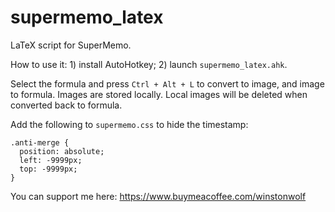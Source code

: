 # supermemo_latex

LaTeX script for SuperMemo.

How to use it: 1) install AutoHotkey; 2) launch `supermemo_latex.ahk`.

Select the formula and press `Ctrl + Alt + L` to convert to image, and image to formula. Images are stored locally. Local images will be deleted when converted back to formula.

Add the following to `supermemo.css` to hide the timestamp:

```
.anti-merge {
  position: absolute;
  left: -9999px;
  top: -9999px;
}
```

You can support me here: https://www.buymeacoffee.com/winstonwolf
